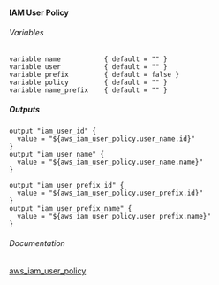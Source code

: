 #### IAM User Policy


###### Variables
```
variable name           { default = "" }
variable user           { default = "" }
variable prefix         { default = false }
variable policy         { default = "" }
variable name_prefix    { default = "" }
```

##### Outputs
```
output "iam_user_id" {
  value = "${aws_iam_user_policy.user_name.id}"
}
output "iam_user_name" {
  value = "${aws_iam_user_policy.user_name.name}"
}

output "iam_user_prefix_id" {
  value = "${aws_iam_user_policy.user_prefix.id}"
}
output "iam_user_prefix_name" {
  value = "${aws_iam_user_policy.user_prefix.name}"
}
```

###### Documentation
[aws_iam_user_policy](https://www.terraform.io/docs/providers/aws/r/iam_user_policy.html)
